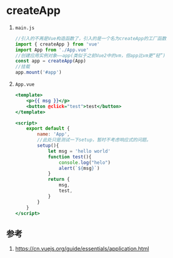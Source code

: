 # createApp


1. `main.js`

    ```js
    //引入的不再是Vue构造函数了，引入的是一个名为createApp的工厂函数
    import { createApp } from 'vue'
    import App from './App.vue'
    //创建应用实例对象——app(类似于之前Vue2中的vm，但app比vm更“轻”)
    const app = createApp(App)
    //挂载
    app.mount('#app')
    ```

2. `App.vue`

    ```htm
    <template>
        <p>{{ msg }}</p>
        <button @click="test">test</button>
    </template>

    <script>
        export default {
            name: 'App',
            //此处只是测试一下setup，暂时不考虑响应式的问题。
            setup(){
                let msg = 'hello world'
                function test(){
                    console.log("helo")
                    alert(`${msg}`)
                }
                return {
                    msg,
                    test,
                }
            }
        }
    </script>
    ```

## 参考
1. https://cn.vuejs.org/guide/essentials/application.html